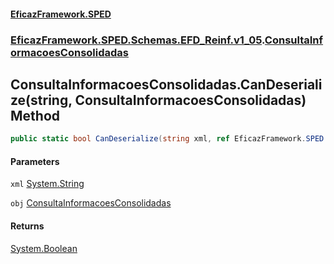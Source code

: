 #### [EficazFramework.SPED](EficazFrameworkSPED.md 'EficazFramework SPED')
### [EficazFramework.SPED.Schemas.EFD_Reinf.v1_05](EficazFramework.SPED.Schemas.EFD_Reinf.v1_05.md 'EficazFramework.SPED.Schemas.EFD_Reinf.v1_05').[ConsultaInformacoesConsolidadas](EficazFramework.SPED.Schemas.EFD_Reinf.v1_05/ConsultaInformacoesConsolidadas.md 'EficazFramework.SPED.Schemas.EFD_Reinf.v1_05.ConsultaInformacoesConsolidadas')

## ConsultaInformacoesConsolidadas.CanDeserialize(string, ConsultaInformacoesConsolidadas) Method

```csharp
public static bool CanDeserialize(string xml, ref EficazFramework.SPED.Schemas.EFD_Reinf.v1_05.ConsultaInformacoesConsolidadas obj);
```
#### Parameters

<a name='EficazFramework.SPED.Schemas.EFD_Reinf.v1_05.ConsultaInformacoesConsolidadas.CanDeserialize(string,EficazFramework.SPED.Schemas.EFD_Reinf.v1_05.ConsultaInformacoesConsolidadas).xml'></a>

`xml` [System.String](https://docs.microsoft.com/en-us/dotnet/api/System.String 'System.String')

<a name='EficazFramework.SPED.Schemas.EFD_Reinf.v1_05.ConsultaInformacoesConsolidadas.CanDeserialize(string,EficazFramework.SPED.Schemas.EFD_Reinf.v1_05.ConsultaInformacoesConsolidadas).obj'></a>

`obj` [ConsultaInformacoesConsolidadas](EficazFramework.SPED.Schemas.EFD_Reinf.v1_05/ConsultaInformacoesConsolidadas.md 'EficazFramework.SPED.Schemas.EFD_Reinf.v1_05.ConsultaInformacoesConsolidadas')

#### Returns
[System.Boolean](https://docs.microsoft.com/en-us/dotnet/api/System.Boolean 'System.Boolean')